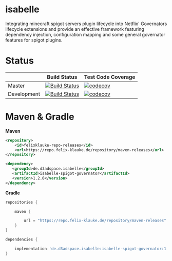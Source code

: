 # isabelle
Integrating minecraft spigot servers plugin lifecycle into Netflix' Governators lifecycle extensions and provide an effective framework featuring dependency injection, configuration mapping and some general governator features for spigot plugins.

# Status
|             	| Build Status                                                                                                                                              	| Test Code Coverage                                                                                                                                               	|
|-------------	|-----------------------------------------------------------------------------------------------------------------------------------------------------------	|------------------------------------------------------------------------------------------------------------------------------------------------------------------	|
| Master      	| [![Build Status](https://travis-ci.org/FelixKlauke/isabelle.svg?branch=master)](https://travis-ci.org/FelixKlauke/isabelle) 	| [![codecov](https://codecov.io/gh/FelixKlauke/isabelle/branch/master/graph/badge.svg)](https://codecov.io/gh/FelixKlauke/isabelle) 	|
| Development 	| [![Build Status](https://travis-ci.org/FelixKlauke/isabelle.svg?branch=dev)](https://travis-ci.org/FelixKlauke/isabelle)    	| [![codecov](https://codecov.io/gh/FelixKlauke/isabelle/branch/dev/graph/badge.svg)](https://codecov.io/gh/FelixKlauke/isabelle)    	|

# Maven & Gradle

**Maven**

```xml
<repository>
    <id>felixklauke-repo-releases</id>
    <url>https://repo.felix-klauke.de/repository/maven-releases</url>
</repository>

<dependency>
   <groupId>de.d3adspace.isabelle</groupId>
   <artifactId>isabelle-spigot-governator</artifactId>
   <version>1.2.0</version>
</dependency>
```

**Gradle**
```gradle
repositories {

    maven {

        url = "https://repo.felix-klauke.de/repository/maven-releases"
    }
}

dependencies {

    implementation 'de.d3adspace.isabelle:isabelle-spigot-governator:1.2.0'
}
```